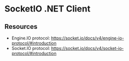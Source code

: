# SocketIO .NET Client

## Resources

- Engine.IO protocol: https://socket.io/docs/v4/engine-io-protocol/#introduction
- Socket.IO protocol: https://socket.io/docs/v4/socket-io-protocol/#introduction
